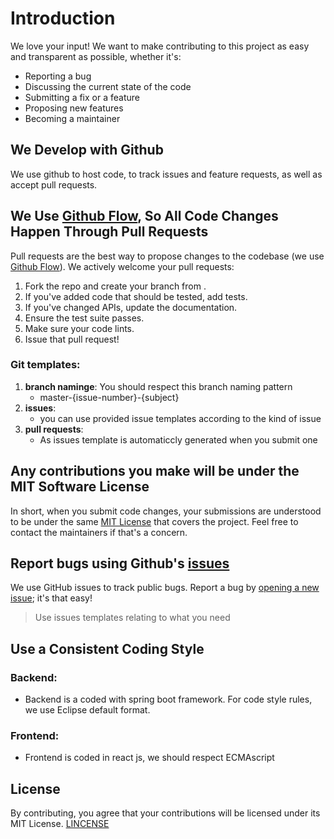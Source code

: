 # Introduction
We love your input! We want to make contributing to this project as easy and transparent as possible, whether it's:

- Reporting a bug
- Discussing the current state of the code
- Submitting a fix or a feature
- Proposing new features
- Becoming a maintainer

## We Develop with Github
We use github to host code, to track issues and feature requests, as well as accept pull requests.

## We Use [Github Flow](https://guides.github.com/introduction/flow/index.html), So All Code Changes Happen Through Pull Requests
Pull requests are the best way to propose changes to the codebase (we use [Github Flow](https://guides.github.com/introduction/flow/index.html)). We actively welcome your pull requests:

1. Fork the repo and create your branch from .
2. If you've added code that should be tested, add tests.
3. If you've changed APIs, update the documentation.
4. Ensure the test suite passes.
5. Make sure your code lints.
6. Issue that pull request!

### Git templates:
1. **branch naminge**: You should respect this branch naming pattern
    - master-{issue-number}-{subject}
2. **issues**:
    - you can use provided issue templates according to the kind of issue
3. **pull requests**:
    - As issues template is automaticcly generated when you submit one

## Any contributions you make will be under the MIT Software License
In short, when you submit code changes, your submissions are understood to be under the same [MIT License](LICENSE.md) that covers the project. Feel free to contact the maintainers if that's a concern.

## Report bugs using Github's [issues](https://github.com/faycalBordjah/dm-ci20-4/issues)
We use GitHub issues to track public bugs. Report a bug by [opening a new issue](https://github.com/faycalBordjah/dm-ci20-4/issues/new); it's that easy!
> Use issues templates relating to what you need
>
## Use a Consistent Coding Style
### Backend:
- Backend is a coded with spring boot framework. For code style rules, we use Eclipse default format.
### Frontend:
- Frontend is coded in react js, we should respect ECMAscript 

## License
By contributing, you agree that your contributions will be licensed under its MIT License.
[LINCENSE](LICENSE.md)

